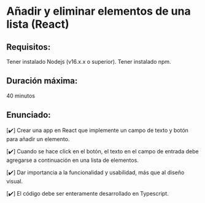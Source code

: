 # Añadir y eliminar elementos de una lista (React) 

## Requisitos:
Tener instalado Nodejs (v16.x.x o superior). Tener instalado npm.

## Duración máxima:
40 minutos

## Enunciado:
[✔️] Crear una app en React que implemente un campo de texto y botón para añadir un elemento.

[✔️] Cuando se hace click en el botón, el texto en el campo de entrada debe agregarse a continuación en una lista de elementos.

[✔️] Dar importancia a la funcionalidad y usabilidad, más que al diseño visual.

[✔️] El código debe ser enteramente desarrollado en Typescript.
